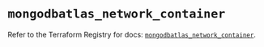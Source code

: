 # `mongodbatlas_network_container`

Refer to the Terraform Registry for docs: [`mongodbatlas_network_container`](https://registry.terraform.io/providers/mongodb/mongodbatlas/1.25.0/docs/resources/network_container).
